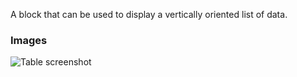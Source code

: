 A block that can be used to display a vertically oriented list of data.

### Images

![Table screenshot](https://gitlab.com/appsemble/appsemble/-/raw/0.13.15/docs/images/list.png)

